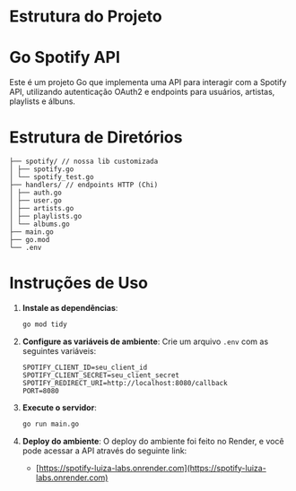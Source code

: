 # Estrutura do Projeto

# Go Spotify API

Este é um projeto Go que implementa uma API para interagir com a Spotify API, utilizando
autenticação OAuth2 e endpoints para usuários, artistas, playlists e álbuns.

# Estrutura de Diretórios

```
├── spotify/ // nossa lib customizada
│ ├── spotify.go
│ └── spotify_test.go
├── handlers/ // endpoints HTTP (Chi)
│ ├── auth.go
│ ├── user.go
│ ├── artists.go
│ ├── playlists.go
│ └── albums.go
├── main.go
├── go.mod
└── .env
```

# Instruções de Uso

1. **Instale as dependências**:
   ```bash
   go mod tidy
   ```
2. **Configure as variáveis de ambiente**:
   Crie um arquivo `.env` com as seguintes variáveis:
   ```env
   SPOTIFY_CLIENT_ID=seu_client_id
   SPOTIFY_CLIENT_SECRET=seu_client_secret
   SPOTIFY_REDIRECT_URI=http://localhost:8080/callback
   PORT=8080
   ```
3. **Execute o servidor**:

   ```bash
   go run main.go
   ```

4. **Deploy do ambiente**:
   O deploy do ambiente foi feito no Render, e você pode acessar a API através do seguinte link:
   - [https://spotify-luiza-labs.onrender.com](https://spotify-luiza-labs.onrender.com)

